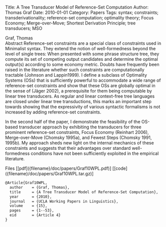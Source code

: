 Title: A Tree Transducer Model of Reference-Set Computation
Author: Thomas Graf
Date: 2010-01-01
Category: Papers
Tags: syntax; constraints; transderivationality; reference-set computation; optimality theory; Focus Economy; Merge-over-Move; Shortest Derivation Principle; tree transducers; MSO

<div markdown class="authors">
Graf, Thomas
</div>

<div markdown class="abstract">
<span id="abstract-title">Abstract</span>
Reference-set constraints are a special class of constraints used in Minimalist syntax.
They extend the notion of well-formedness beyond the level of single trees:
When presented with some phrase structure tree, they compute its set of competing output candidates and determine the optimal output(s) according to some economy metric.
Doubts have frequently been raised in the literature whether such constraints are computationally tractable (Johnson and Lappin1999).
I define a subclass of Optimality Systems (OSs) that is sufficiently powerful to accommodate a wide range of reference-set constraints and show that these OSs are globally optimal in the sense of (Jäger 2002), a prerequisite for them being computable by linear tree transducers. As regular and linear context-free tree languages are closed under linear tree transductions, this marks an important step towards showing that the expressivity of various syntactic formalisms is not increased by adding reference-set constraints.

In the second half of the paper, I demonstrate the feasibility of the OS-based transducer approach by exhibiting the transducers for three prominent reference-set constraints, Focus Economy (Reinhart 2006), Merge-over-Move (Chomsky 1995a), and Fewest Steps (Chomsky 1991, 1995b).
My approach sheds new light on the internal mechanics of these constraints and suggests that their advantages over standard well-formedness conditions have not been sufficiently exploited in the empirical literature.
</div>

<div markdown class="files">
<span id="files-title">Files</span>
[[pdf]({filename}/doc/papers/Graf10WPL.pdf)]
[[code]({filename}/doc/papers/Graf10WPL.tar.gz)]
</div>

~~~latex
@Article{Graf10WPL,
  author	= {Graf, Thomas},
  title		= {A Tree Transducer Model of Reference-Set Computation},
  year		= {2010},
  journal	= {UCLA Working Papers in Linguistics},
  volume	= {15},
  pages		= {1--53},
  eid		= {Article 4}
}
~~~
